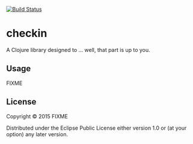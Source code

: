 [![Build
Status](https://snap-ci.com/clojure-glasgow/loneworkercheckin/branch/master/build_image)](https://snap-ci.com/clojure-glasgow/loneworkercheckin/branch/master)

# checkin

A Clojure library designed to ... well, that part is up to you.

## Usage

FIXME

## License

Copyright © 2015 FIXME

Distributed under the Eclipse Public License either version 1.0 or (at
your option) any later version.
